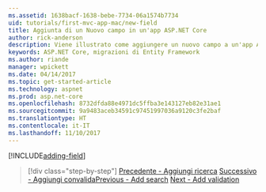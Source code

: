 ```yaml
---
ms.assetid: 1638bacf-1638-bebe-7734-06a1574b7734
uid: tutorials/first-mvc-app-mac/new-field
title: Aggiunta di un Nuovo campo in un'app ASP.NET Core
author: rick-anderson
description: Viene illustrato come aggiungere un nuovo campo a un'app ASP.NET Core EF/MVC esistente.
keywords: ASP.NET Core, migrazioni di Entity Framework
ms.author: riande
manager: wpickett
ms.date: 04/14/2017
ms.topic: get-started-article
ms.technology: aspnet
ms.prod: asp.net-core
ms.openlocfilehash: 8732dfda88e4971dc5ffba3e143127eb82e31ae1
ms.sourcegitcommit: 9a9483aceb34591c97451997036a9120c3fe2baf
ms.translationtype: HT
ms.contentlocale: it-IT
ms.lasthandoff: 11/10/2017
---
```

[!INCLUDE[adding-field](../../includes/mvc-intro/new-field.md)]

>[!div class="step-by-step"]
<span data-ttu-id="3222f-104">[Precedente - Aggiungi ricerca](search.md)
[Successivo - Aggiungi convalida](validation.md)</span><span class="sxs-lookup"><span data-stu-id="3222f-104">[Previous - Add search](search.md)
[Next - Add validation](validation.md)</span></span>

